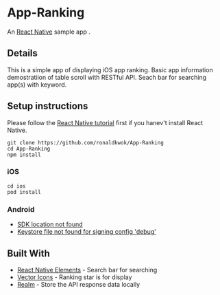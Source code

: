 # App-Ranking

An [React Native](https://facebook.github.io/react-native/) sample app .

## Details

This is a simple app of displaying iOS app ranking.
Basic app information demostratiion of table scroll with RESTful API.
Seach bar for searching app(s) with keyword.

## Setup instructions

Please follow the [React Native tutorial](https://getstream.io/react-native-activity-feed/tutorial/) first if you hanev't install React Native.

```
git clone https://github.com/ronaldkwok/App-Ranking
cd App-Ranking
npm install
```

### iOS
```
cd ios
pod install
```

### Android
- [SDK location not found](https://stackoverflow.com/a/32640154)
- [Keystore file not found for signing config 'debug'](https://github.com/facebook/react-native/issues/25629)

## Built With

* [React Native Elements](https://react-native-training.github.io/react-native-elements/) - Search bar for searching 
* [Vector Icons](https://github.com/oblador/react-native-vector-icons) - Ranking star is for display
* [Realm](https://realm.io/) - Store the API response data locally
